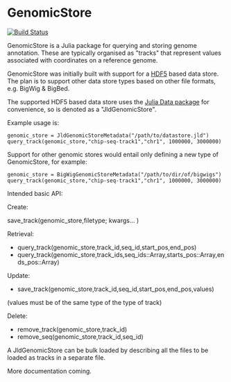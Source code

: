 # GenomicStore
[![Build Status](https://travis-ci.org/nw11/GenomicStore.jl.svg?branch=master)](https://travis-ci.org/nw11/GenomicStore.jl)

GenomicStore is a Julia package for querying and storing genome annotation. These are typically organised as "tracks" that represent values associated with coordinates on a reference genome.

GenomicStore was initially built with support for a [HDF5](https://en.wikipedia.org/wiki/Hierarchical_Data_Format) based data store. The plan is to support other data store types based on other file formats, e.g. BigWig & BigBed. 

The supported HDF5 based data store uses the [Julia Data package](https://github.com/JuliaLang/JLD.jl) for convenience, so is denoted as a "JldGenomicStore".

Example usage is: 

```
genomic_store = JldGenomicStoreMetadata("/path/to/datastore.jld")
query_track(genomic_store,"chip-seq-track1","chr1", 1000000, 3000000) 
```

Support for other genomic stores would entail only defining 
 a new type of GenomicStore, for example:

```
genomic_store = BigWigGenomicStoreMetadata("/path/to/dir/of/bigwigs")
query_track(genomic_store,"chip-seq-track1","chr1", 1000000, 3000000)
```


Intended basic API:

Create:

save_track(genomic_store,filetype; kwargs... )

Retrieval:

- query_track(genomic_store,track_id,seq_id,start_pos,end_pos)
- query_track(genomic_store,track_ids,seq_ids::Array,starts_pos::Array,ends_pos::Array)

Update:
- save_track(genomic_store,track_id,seq_id,start_pos,end_pos,values)
 
(values must be of the same type of the type of track)

Delete:
- remove_track(genomic_store,track_id)
- remove_seq(genomic_store,track_id,seq_id)


A JldGenomicStore can be bulk loaded by describing all the files to be loaded as tracks in a separate file. 

More documentation coming. 
